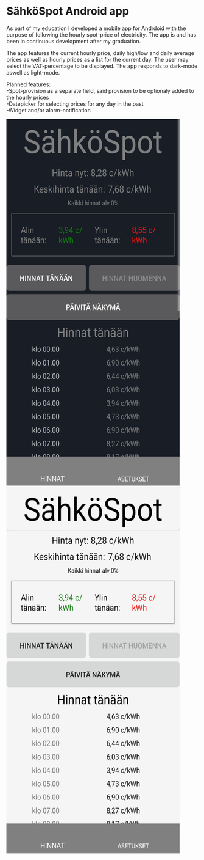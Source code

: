 # SähköSpot Android app 

As part of my education I developed a mobile app for Andrdoid with the purpose of following the hourly spot-price of electricity. The app is and has been in continuous development after my graduation.

The app features the current hourly price, daily high/low and daily average prices as well as hourly prices as a list for the current day. The user may select the VAT-percentage to be displayed. The app responds to dark-mode aswell as light-mode.

Planned features: <br /> 
-Spot-provision as a separate field, said provision to be optionaly added to the hourly prices  <br /> 
-Datepicker for selecting prices for any day in the past  <br /> 
-Widget and/or alarm-notification  <br /> 


<img src="https://github.com/rmopc/Sahkonhinta/blob/master/Screenshot_20230109-145613.jpg" width=455 height=960>
<img src="https://github.com/rmopc/Sahkonhinta/blob/master/Screenshot_20230109-145651.jpg" width=455 height=960>


